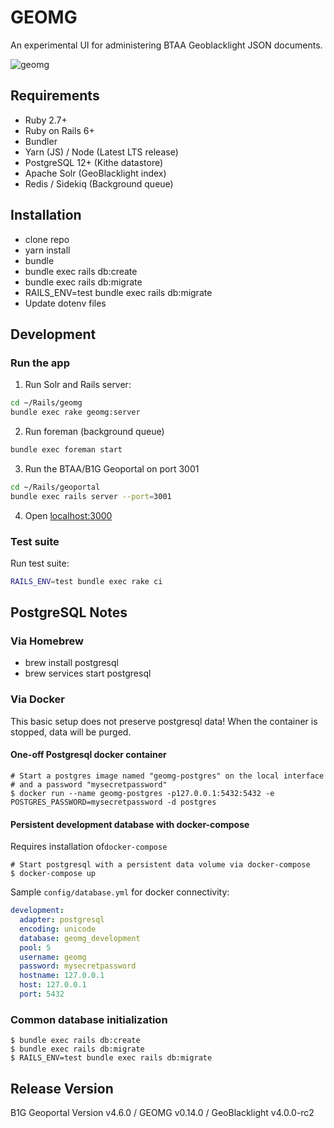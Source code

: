 # GEOMG

An experimental UI for administering BTAA Geoblacklight JSON documents.

![geomg](https://user-images.githubusercontent.com/69827/84302126-7940a300-ab1a-11ea-9cfc-9dd3c48a0cee.gif)

## Requirements

* Ruby 2.7+
* Ruby on Rails 6+
* Bundler
* Yarn (JS) / Node (Latest LTS release)
* PostgreSQL 12+ (Kithe datastore)
* Apache Solr  (GeoBlacklight index)
* Redis / Sidekiq (Background queue)

## Installation

* clone repo
* yarn install
* bundle
* bundle exec rails db:create
* bundle exec rails db:migrate
* RAILS_ENV=test bundle exec rails db:migrate
* Update dotenv files

## Development

### Run the app

1. Run Solr and Rails server:

```bash
cd ~/Rails/geomg
bundle exec rake geomg:server
```

2. Run foreman (background queue)
```bash
bundle exec foreman start
```

3. Run the BTAA/B1G Geoportal on port 3001
```bash
cd ~/Rails/geoportal
bundle exec rails server --port=3001
```

4. Open [localhost:3000](http://localhost:3000)


### Test suite

Run test suite:

```bash
RAILS_ENV=test bundle exec rake ci
```

## PostgreSQL Notes

### Via Homebrew
* brew install postgresql
* brew services start postgresql

### Via Docker
This basic setup does not preserve postgresql data! When the container is stopped, data will be purged.

#### One-off Postgresql docker container
```
# Start a postgres image named "geomg-postgres" on the local interface
# and a password "mysecretpassword"
$ docker run --name geomg-postgres -p127.0.0.1:5432:5432 -e POSTGRES_PASSWORD=mysecretpassword -d postgres
```

#### Persistent development database with docker-compose
Requires installation of`docker-compose`

```
# Start postgresql with a persistent data volume via docker-compose
$ docker-compose up
```
Sample `config/database.yml` for docker connectivity:
```yaml
development:
  adapter: postgresql
  encoding: unicode
  database: geomg_development
  pool: 5
  username: geomg
  password: mysecretpassword
  hostname: 127.0.0.1
  host: 127.0.0.1
  port: 5432
```

### Common database initialization

```
$ bundle exec rails db:create
$ bundle exec rails db:migrate
$ RAILS_ENV=test bundle exec rails db:migrate
```

## Release Version

B1G Geoportal Version v4.6.0 / GEOMG v0.14.0 / GeoBlacklight v4.0.0-rc2
